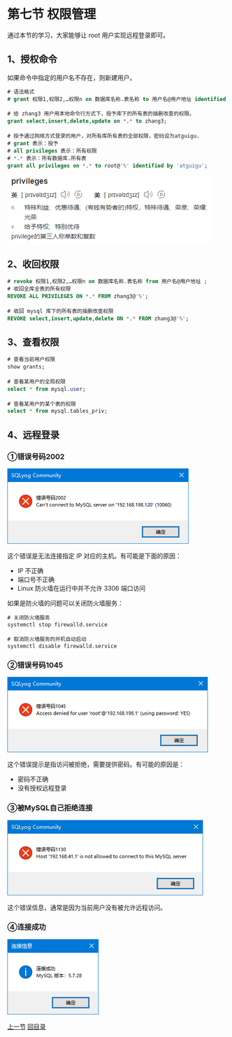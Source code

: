 

# 第七节 权限管理

通过本节的学习，大家能够让 root 用户实现远程登录即可。



## 1、授权命令

如果命令中指定的用户名不存在，则新建用户。

```sql
# 语法格式
# grant 权限1,权限2,…权限n on 数据库名称.表名称 to 用户名@用户地址 identified by ‘连接口令’;

# 给 zhang3 用户用本地命令行方式下，授予库下的所有表的插删改查的权限。
grant select,insert,delete,update on *.* to zhang3;

# 授予通过网络方式登录的用户，对所有库所有表的全部权限，密码设为atguigu.
# grant 表示：授予
# all privileges 表示：所有权限
# *.* 表示：所有数据库.所有表
grant all privileges on *.* to root@'%' identified by 'atguigu';
```



![images](./images/img018.png)



## 2、收回权限

```sql
# revoke 权限1,权限2,…权限n on 数据库名称.表名称 from 用户名@用户地址 ;
# 收回全库全表的所有权限
REVOKE ALL PRIVILEGES ON *.* FROM zhang3@'%';

# 收回 mysql 库下的所有表的插删改查权限
REVOKE select,insert,update,delete ON *.* FROM zhang3@'%';
```



## 3、查看权限

```sql
# 查看当前用户权限
show grants;

# 查看某用户的全局权限
select * from mysql.user;

# 查看某用户的某个表的权限
select * from mysql.tables_priv;
```



## 4、远程登录

### ①错误号码2002

![images](./images/img016.png)

这个错误是无法连接指定 IP 对应的主机。有可能是下面的原因：

- IP 不正确
- 端口号不正确
- Linux 防火墙在运行中并不允许 3306 端口访问



如果是防火墙的问题可以关闭防火墙服务：

```shell
# 关闭防火墙服务
systemctl stop firewalld.service

# 取消防火墙服务的开机自动启动
systemctl disable firewalld.service
```



### ②错误号码1045

![images](./images/img017.png)

这个错误提示是指访问被拒绝，需要提供密码。有可能的原因是：

- 密码不正确
- 没有授权远程登录



### ③被MySQL自己拒绝连接

![./images](./images/img005.jpg)

这个错误信息，通常是因为当前用户没有被允许远程访问。



### ④连接成功

![images](./images/img019.png)



[上一节](verse06.html) [回目录](index.html)
